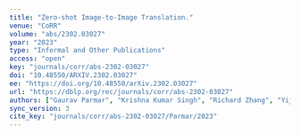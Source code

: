 ```yaml
---
title: "Zero-shot Image-to-Image Translation."
venue: "CoRR"
volume: "abs/2302.03027"
year: "2023"
type: "Informal and Other Publications"
access: "open"
key: "journals/corr/abs-2302-03027"
doi: "10.48550/ARXIV.2302.03027"
ee: "https://doi.org/10.48550/arXiv.2302.03027"
url: "https://dblp.org/rec/journals/corr/abs-2302-03027"
authors: ["Gaurav Parmar", "Krishna Kumar Singh", "Richard Zhang", "Yijun Li", "Jingwan Lu", "Jun-Yan Zhu"]
sync_version: 3
cite_key: "journals/corr/abs-2302-03027/Parmar/2023"
---
```

